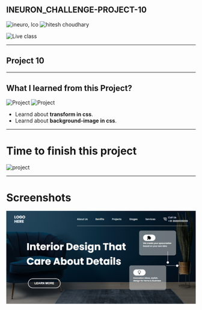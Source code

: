 
## INEURON_CHALLENGE-PROJECT-10
![ineuro, lco](https://img.shields.io/badge/iNeuron-LCO-green)
![hitesh choudhary](https://img.shields.io/badge/Hitesh%20Choudhary-Full%20Stack%20JavaScript%20Bootcamp-lightgrey)


![Live class](https://img.shields.io/badge/LIVE--CLASS-PROJECT--10-red)

---

## Project 10

---

## What I learned from this Project?
![Project](https://img.shields.io/badge/HTML-orange?style=for-the-badge&logo=appveyor)
![Project](https://img.shields.io/badge/css-green?style=for-the-badge&logo=appveyor)


- Learnd about **transform in css**.
- Learnd about **background-image in css**.

---

# Time to finish this project
![project](https://img.shields.io/badge/TIME%20TO%20FINISH%20THE%20PROJECT-4%20HOUR%2030MINUTE-blue)

---
# Screenshots
![](./screenshot.png/)
